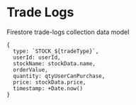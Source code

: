 # Trade Logs
Firestore trade-logs collection data model

```
{
  type: `STOCK_${tradeType}`,
  userId: userId,
  stockName: stockData.name,
  orderValue,
  quantity: qtyUserCanPurchase,
  price: stockData.price,
  timestamp: +Date.now()
}
```